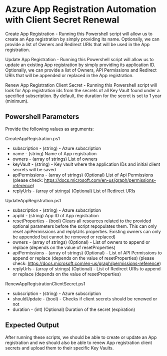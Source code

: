 # Azure App Registration Automation with Client Secret Renewal

Create App Registration - Running this Powershell script will allow us to create an App registration by simply providing its name. Optionally, we can provide a list of Owners and Redirect URIs that will be used in the App registration.

Update App Registration - Running this Powershell script will allow us to update an existing App registration by simply providing its application ID. Optionally, we can provide a list of Owners, API Permissions and Redirect URIs that will be appended or replaced in the App registration.

Renew App Registration Client Secret - Running this Powershell script will look for App registration ids from the secrets of all Key Vault found under a specified subscription. By default, the duration for the secret is set to 1 year (minimum).

## Powershell Parameters

Provide the following values as arguments:

CreateAppRegistration.ps1
- subscription - (string) - Azure subscription
- name - (string) Name of App registration
- owners - (array of strings) List of owners
- keyVault - (string) - Key vault where the application IDs and initial client secrets will be saved
- apiPermissions - (array of strings) (Optional) List of Api Permissions (please check: https://docs.microsoft.com/en-us/graph/permissions-reference)
- replyUrls - (array of strings) (Optional) List of Redirect URIs

UpdateAppRegistration.ps1
- subscription - (string) - Azure subscription
- appId - (string) App ID of App registration
- resetProperties - (bool) Clears all resources related to the provided optional parameters before the script repopulates them. This can only reset apiPermissions and replyUrls properties. Existing owners can only be appended but cannot be removed or replaced)
- owners - (array of strings) (Optional) - List of owners to append or replace (depends on the value of resetProperties)
- apiPermissions - (array of strings) (Optional) - List of API Permissions to append or replace (depends on the value of resetProperties) (please check: https://docs.microsoft.com/en-us/graph/permissions-reference)
- replyUrls - (array of strings) (Optional) - List of Redirect URIs to append or replace (depends on the value of resetProperties)

RenewAppRegistrationClientSecret.ps1
- subscription - (string) - Azure subscription
- shouldUpdate - (bool) - Checks if client secrets should be renewed or not
- duration - (int) (Optional) Duration of the secret (expiration)

## Expected Output

After running these scripts, we should be able to create or update an App registration and we should also be able to renew App registration client secrets and upload them to their specific Key Vaults.